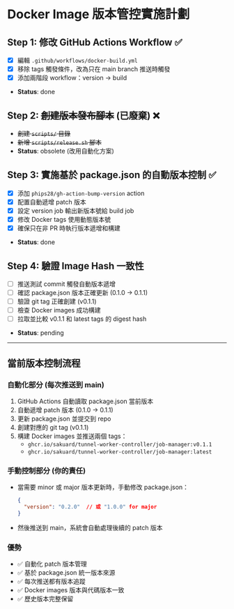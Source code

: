 # Docker Image 版本管控實施計劃

## Step 1: 修改 GitHub Actions Workflow ✅
- [x] 編輯 `.github/workflows/docker-build.yml`
- [x] 移除 tags 觸發條件，改為只在 main branch 推送時觸發
- [x] 添加兩階段 workflow：version → build
- **Status**: done

## Step 2: ~~創建版本發布腳本~~ (已廢棄) ❌
- ~~創建 `scripts/` 目錄~~
- ~~新增 `scripts/release.sh` 腳本~~
- **Status**: obsolete (改用自動化方案)

## Step 3: 實施基於 package.json 的自動版本控制 ✅
- [x] 添加 `phips28/gh-action-bump-version` action
- [x] 配置自動遞增 patch 版本
- [x] 設定 version job 輸出新版本號給 build job
- [x] 修改 Docker tags 使用動態版本號
- [x] 確保只在非 PR 時執行版本遞增和構建
- **Status**: done

## Step 4: 驗證 Image Hash 一致性
- [ ] 推送測試 commit 觸發自動版本遞增
- [ ] 確認 package.json 版本正確更新 (0.1.0 → 0.1.1)
- [ ] 驗證 git tag 正確創建 (v0.1.1)
- [ ] 檢查 Docker images 成功構建
- [ ] 拉取並比較 v0.1.1 和 latest tags 的 digest hash
- **Status**: pending

---

## 當前版本控制流程

### 自動化部分 (每次推送到 main)
1. GitHub Actions 自動讀取 package.json 當前版本
2. 自動遞增 patch 版本 (0.1.0 → 0.1.1)
3. 更新 package.json 並提交到 repo
4. 創建對應的 git tag (v0.1.1)
5. 構建 Docker images 並推送兩個 tags：
   - `ghcr.io/sakuard/tunnel-worker-controller/job-manager:v0.1.1`
   - `ghcr.io/sakuard/tunnel-worker-controller/job-manager:latest`

### 手動控制部分 (你的責任)
- 當需要 minor 或 major 版本更新時，手動修改 package.json：
  ```json
  {
    "version": "0.2.0"  // 或 "1.0.0" for major
  }
  ```
- 然後推送到 main，系統會自動處理後續的 patch 版本

### 優勢
- ✅ 自動化 patch 版本管理
- ✅ 基於 package.json 統一版本來源
- ✅ 每次推送都有版本追蹤
- ✅ Docker images 版本與代碼版本一致
- ✅ 歷史版本完整保留